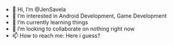 - 👋 Hi, I’m @JenSavela
- 👀 I’m interested in Android Development, Game Development
- 🌱 I’m currently learning things
- 💞️ I’m looking to collaborate on nothing right now
- 📫 How to reach me: Here i guess?

<!---
JenSavela/JenSavela is a ✨ special ✨ repository because its `README.md` (this file) appears on your GitHub profile.
You can click the Preview link to take a look at your changes.
--->
